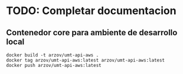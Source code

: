 # TODO: Completar documentacion
## Contenedor core para ambiente de desarrollo local

```
docker build -t arzov/umt-api-aws .
docker tag arzov/umt-api-aws:latest arzov/umt-api-aws:latest
docker push arzov/umt-api-aws:latest
```